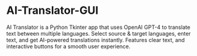 # AI-Translator-GUI
AI Translator is a Python Tkinter app that uses OpenAI GPT-4 to translate text between multiple languages. Select source &amp; target languages, enter text, and get AI-powered translations instantly. Features clear text, and interactive buttons for a smooth user experience.

